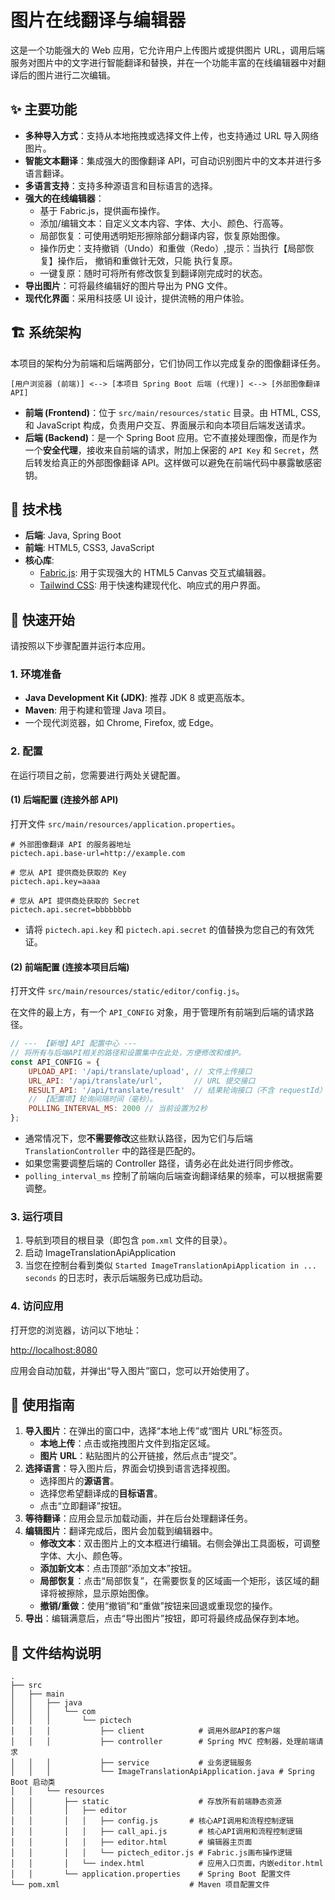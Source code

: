 # 图片在线翻译与编辑器

这是一个功能强大的 Web 应用，它允许用户上传图片或提供图片 URL，调用后端服务对图片中的文字进行智能翻译和替换，并在一个功能丰富的在线编辑器中对翻译后的图片进行二次编辑。

## ✨ 主要功能

-   **多种导入方式**：支持从本地拖拽或选择文件上传，也支持通过 URL 导入网络图片。
-   **智能文本翻译**：集成强大的图像翻译 API，可自动识别图片中的文本并进行多语言翻译。
-   **多语言支持**：支持多种源语言和目标语言的选择。
-   **强大的在线编辑器**：
    -   基于 Fabric.js，提供画布操作。
    -   添加/编辑文本：自定义文本内容、字体、大小、颜色、行高等。
    -   局部恢复：可使用透明矩形擦除部分翻译内容，恢复原始图像。
    -   操作历史：支持撤销（Undo）和重做（Redo）,提示：当执行【局部恢复】操作后， 撤销和重做针无效，只能 执行复原。
    -   一键复原：随时可将所有修改恢复到翻译刚完成时的状态。
-   **导出图片**：可将最终编辑好的图片导出为 PNG 文件。
-   **现代化界面**：采用科技感 UI 设计，提供流畅的用户体验。

## 🏗️ 系统架构

本项目的架构分为前端和后端两部分，它们协同工作以完成复杂的图像翻译任务。

`[用户浏览器 (前端)] <--> [本项目 Spring Boot 后端 (代理)] <--> [外部图像翻译 API]`

-   **前端 (Frontend)**：位于 `src/main/resources/static` 目录。由 HTML, CSS, 和 JavaScript 构成，负责用户交互、界面展示和向本项目后端发送请求。
-   **后端 (Backend)**：是一个 Spring Boot 应用。它不直接处理图像，而是作为一个**安全代理**，接收来自前端的请求，附加上保密的 `API Key` 和 `Secret`，然后转发给真正的外部图像翻译 API。这样做可以避免在前端代码中暴露敏感密钥。

## 🔧 技术栈

-   **后端**: Java, Spring Boot
-   **前端**: HTML5, CSS3, JavaScript
-   **核心库**:
    -   [Fabric.js](http://fabricjs.com/): 用于实现强大的 HTML5 Canvas 交互式编辑器。
    -   [Tailwind CSS](https://tailwindcss.com/): 用于快速构建现代化、响应式的用户界面。

## 🚀 快速开始

请按照以下步骤配置并运行本应用。

### 1. 环境准备

-   **Java Development Kit (JDK)**: 推荐 JDK 8 或更高版本。
-   **Maven**: 用于构建和管理 Java 项目。
-   一个现代浏览器，如 Chrome, Firefox, 或 Edge。

### 2. 配置

在运行项目之前，您需要进行两处关键配置。

#### (1) 后端配置 (连接外部 API)

打开文件 `src/main/resources/application.properties`。

```properties
# 外部图像翻译 API 的服务器地址
pictech.api.base-url=http://example.com

# 您从 API 提供商处获取的 Key
pictech.api.key=aaaa

# 您从 API 提供商处获取的 Secret
pictech.api.secret=bbbbbbbb
```

-   请将 `pictech.api.key` 和 `pictech.api.secret` 的值替换为您自己的有效凭证。

#### (2) 前端配置 (连接本项目后端)

打开文件 `src/main/resources/static/editor/config.js`。

在文件的最上方，有一个 `API_CONFIG` 对象，用于管理所有前端到后端的请求路径。

```javascript
// --- 【新增】API 配置中心 ---
// 将所有与后端API相关的路径和设置集中在此处，方便修改和维护。
const API_CONFIG = {
    UPLOAD_API: '/api/translate/upload', // 文件上传接口
    URL_API: '/api/translate/url',       // URL 提交接口
    RESULT_API: '/api/translate/result'  // 结果轮询接口（不含 requestId）
    // 【配置项】轮询间隔时间（毫秒）。
    POLLING_INTERVAL_MS: 2000 // 当前设置为2秒
};
```

-   通常情况下，您**不需要修改**这些默认路径，因为它们与后端 `TranslationController` 中的路径是匹配的。
-   如果您需要调整后端的 Controller 路径，请务必在此处进行同步修改。
-   `polling_interval_ms` 控制了前端向后端查询翻译结果的频率，可以根据需要调整。

### 3. 运行项目

1.  导航到项目的根目录（即包含 `pom.xml` 文件的目录）。
2.  启动 ImageTranslationApiApplication 
3.  当您在控制台看到类似 `Started ImageTranslationApiApplication in ... seconds` 的日志时，表示后端服务已成功启动。

### 4. 访问应用

打开您的浏览器，访问以下地址：

[http://localhost:8080](http://localhost:8080)

应用会自动加载，并弹出“导入图片”窗口，您可以开始使用了。

## 📖 使用指南

1.  **导入图片**：在弹出的窗口中，选择“本地上传”或“图片 URL”标签页。
    -   **本地上传**：点击或拖拽图片文件到指定区域。
    -   **图片 URL**：粘贴图片的公开链接，然后点击“提交”。
2.  **选择语言**：导入图片后，界面会切换到语言选择视图。
    -   选择图片的**源语言**。
    -   选择您希望翻译成的**目标语言**。
    -   点击“立即翻译”按钮。
3.  **等待翻译**：应用会显示加载动画，并在后台处理翻译任务。
4.  **编辑图片**：翻译完成后，图片会加载到编辑器中。
    -   **修改文本**：双击图片上的文本框进行编辑。右侧会弹出工具面板，可调整字体、大小、颜色等。
    -   **添加新文本**：点击顶部“添加文本”按钮。
    -   **局部恢复**：点击“局部恢复”，在需要恢复的区域画一个矩形，该区域的翻译将被擦除，显示原始图像。
    -   **撤销/重做**：使用“撤销”和“重做”按钮来回退或重现您的操作。
5.  **导出**：编辑满意后，点击“导出图片”按钮，即可将最终成品保存到本地。

## 📁 文件结构说明

```
.
├── src
│   ├── main
│   │   ├── java
│   │   │   └── com
│   │   │       └── pictech
│   │   │           ├── client            # 调用外部API的客户端
│   │   │           ├── controller        # Spring MVC 控制器，处理前端请求
│   │   │           ├── service           # 业务逻辑服务
│   │   │           └── ImageTranslationApiApplication.java # Spring Boot 启动类
│   │   └── resources
│   │       ├── static                    # 存放所有前端静态资源
│   │       │   ├── editor
│   │       │   │   ├── config.js       # 核心API调用和流程控制逻辑
│   │       │   │   ├── call_api.js       # 核心API调用和流程控制逻辑
│   │       │   │   ├── editor.html       # 编辑器主页面
│   │       │   │   └── pictech_editor.js # Fabric.js画布操作逻辑
│   │       │   └── index.html            # 应用入口页面，内嵌editor.html
│   │       └── application.properties    # Spring Boot 配置文件
└── pom.xml                             # Maven 项目配置文件
```